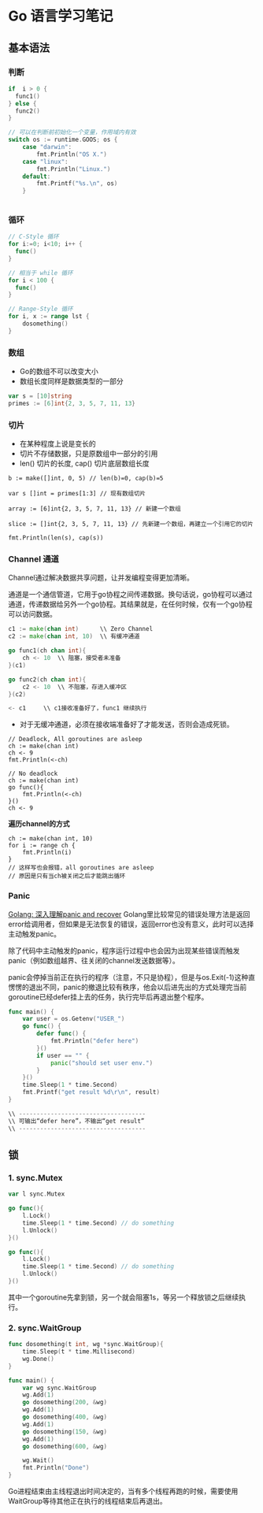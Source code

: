 # Go 语言学习笔记

## 基本语法
### 判断
```go
if  i > 0 {
  func1()
} else {
  func2()
}

// 可以在判断前初始化一个变量，作用域内有效
switch os := runtime.GOOS; os {
	case "darwin":
		fmt.Println("OS X.")
	case "linux":
		fmt.Println("Linux.")
	default:
		fmt.Printf("%s.\n", os)
	}
  
```
### 循环
```go
// C-Style 循环
for i:=0; i<10; i++ {
  func()
}

// 相当于 while 循环
for i < 100 {
  func()
}

// Range-Style 循环
for i, x := range lst {
    dosomething()
}
```

### 数组
- Go的数组不可以改变大小
- 数组长度同样是数据类型的一部分

```go
var s = [10]string
primes := [6]int{2, 3, 5, 7, 11, 13}
```

### 切片
- 在某种程度上说是变长的
- 切片不存储数据，只是原数组中一部分的引用
- len() 切片的长度, cap() 切片底层数组长度

```
b := make([]int, 0, 5) // len(b)=0, cap(b)=5

var s []int = primes[1:3] // 现有数组切片

array := [6]int{2, 3, 5, 7, 11, 13} // 新建一个数组

slice := []int{2, 3, 5, 7, 11, 13} // 先新建一个数组，再建立一个引用它的切片

fmt.Println(len(s), cap(s))
```

### Channel 通道
Channel通过解决数据共享问题，让并发编程变得更加清晰。

通道是一个通信管道，它用于go协程之间传递数据。换句话说，go协程可以通过通道，传递数据给另外一个go协程。其结果就是，在任何时候，仅有一个go协程可以访问数据。

```go
c1 := make(chan int)      \\ Zero Channel
c2 := make(chan int, 10)  \\ 有缓冲通道

go func1(ch chan int){
	ch <- 10  \\ 阻塞，接受者未准备
}(c1)

go func2(ch chan int){
	c2 <- 10  \\ 不阻塞，存进入缓冲区
}(c2)

<- c1     \\ c1接收准备好了，func1 继续执行
```

- 对于无缓冲通道，必须在接收端准备好了才能发送，否则会造成死锁。

```
// Deadlock, All goroutines are asleep 
ch := make(chan int)
ch <- 9
fmt.Println(<-ch) 

// No deadlock
ch := make(chan int)
go func(){
    fmt.Println(<-ch) 
}()
ch <- 9
```
**遍历channel的方式**
```
ch := make(chan int, 10)
for i := range ch {
    fmt.Println(i)
}
// 这样写也会报错，all goroutines are asleep
// 原因是只有当ch被关闭之后才能跳出循环
```


### Panic
[Golang: 深入理解panic and recover](https://ieevee.com/tech/2017/11/23/go-panic.html)
Golang里比较常见的错误处理方法是返回error给调用者，但如果是无法恢复的错误，返回error也没有意义，此时可以选择主动触发panic。

除了代码中主动触发的panic，程序运行过程中也会因为出现某些错误而触发panic（例如数组越界、往关闭的channel发送数据等）。

panic会停掉当前正在执行的程序（注意，不只是协程），但是与os.Exit(-1)这种直愣愣的退出不同，panic的撤退比较有秩序，他会以后进先出的方式处理完当前goroutine已经defer挂上去的任务，执行完毕后再退出整个程序。

```go
func main() {
	var user = os.Getenv("USER_")
	go func() {
		defer func() {
			fmt.Println("defer here")
		}()
		if user == "" {
			panic("should set user env.")
		}
	}()
	time.Sleep(1 * time.Second)
	fmt.Printf("get result %d\r\n", result)
}

\\ ------------------------------------
\\ 可输出“defer here”，不输出“get result”
\\ ------------------------------------
```

## 锁

### 1. sync.Mutex

```go
var l sync.Mutex

go func(){
	l.Lock()
	time.Sleep(1 * time.Second) // do something
	l.Unlock()
}()

go func(){
	l.Lock()	
	time.Sleep(1 * time.Second) // do something
	l.Unlock()
}()

```
其中一个goroutine先拿到锁，另一个就会阻塞1s，等另一个释放锁之后继续执行。

### 2. sync.WaitGroup

```go
func dosomething(t int, wg *sync.WaitGroup){
	time.Sleep(t * time.Millisecond)
	wg.Done()
}

func main() {
    var wg sync.WaitGroup
    wg.Add(1)
    go dosomething(200, &wg)
    wg.Add(1)
    go dosomething(400, &wg)
    wg.Add(1)
    go dosomething(150, &wg)
    wg.Add(1)
    go dosomething(600, &wg)

    wg.Wait()
    fmt.Println("Done")
}
```

Go进程结束由主线程退出时间决定的，当有多个线程再跑的时候，需要使用WaitGroup等待其他正在执行的线程结束后再退出。


